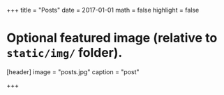 +++
title = "Posts"
date = 2017-01-01
math = false
highlight = false

# Optional featured image (relative to `static/img/` folder).
[header]
image = "posts.jpg"
caption = "post"

+++
